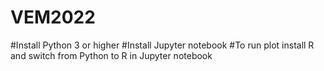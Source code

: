 # VEM2022
#Install Python 3 or higher
#Install Jupyter notebook
#To run plot install R and switch from Python to R in Jupyter notebook
